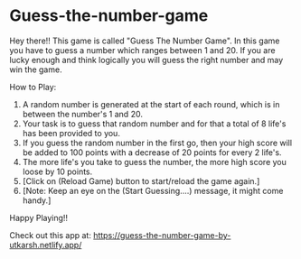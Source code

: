 # Guess-the-number-game

Hey there!! This game is called "Guess The Number Game".
In this game you have to guess a number which ranges between 1 and 20. If you are lucky enough and think logically you will guess the right number and may win the game.

How to Play:

1. A random number is generated at the start of each round, which is in between the number's 1 and 20.
2. Your task is to guess that random number and for that a total of 8 life's has been provided to you.
3. If you guess the random number in the first go, then your high score will be added to 100 points with a decrease of 20 points for every 2 life's.
4. The more life's you take to guess the number, the more high score you loose by 10 points.
5. [Click on (Reload Game) button to start/reload the game again.]
6. [Note: Keep an eye on the (Start Guessing....) message, it might come handy.]

Happy Playing!!


Check out this app at: https://guess-the-number-game-by-utkarsh.netlify.app/
